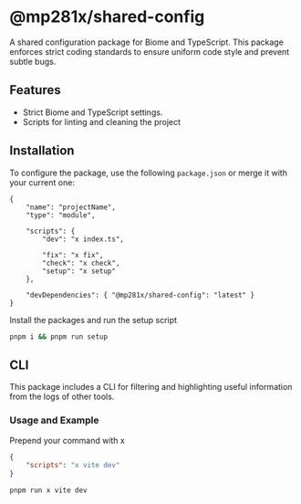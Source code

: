 # @mp281x/shared-config

A shared configuration package for Biome and TypeScript.
This package enforces strict coding standards to ensure uniform code style and prevent subtle bugs.

## Features

- Strict Biome and TypeScript settings.
- Scripts for linting and cleaning the project

## Installation

To configure the package, use the following `package.json` or merge it with your current one:

```jsonc
{
    "name": "projectName",
	"type": "module",

	"scripts": {
        "dev": "x index.ts",

		"fix": "x fix",
		"check": "x check",
		"setup": "x setup"
	},

	"devDependencies": { "@mp281x/shared-config": "latest" }
}
```
Install the packages and run the setup script

```sh
pnpm i && pnpm run setup
```

## CLI

This package includes a CLI for filtering and highlighting useful information from the logs of other tools.

### Usage and Example

Prepend your command with x

```json
{
	"scripts": "x vite dev"
}
```

```sh
pnpm run x vite dev
```
